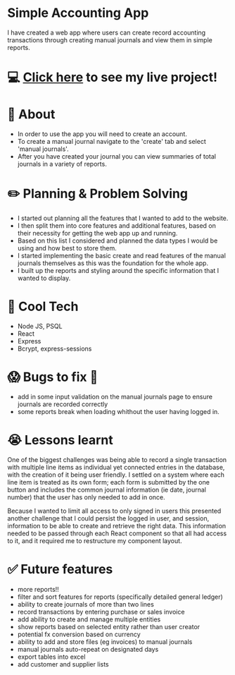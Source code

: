 # Simple Accounting App
I have created a web app where users can create record accounting transactions through creating manual journals and view them in simple reports.

# :computer: [Click here](https://accounting-app.fly.dev/) to see my live project!

# :page_facing_up: About
- In order to use the app you will need to create an account.
- To create a manual journal navigate to the 'create' tab and select 'manual journals'.
- After you have created your journal you can view summaries of total journals in a variety of reports.

# :pencil2: Planning & Problem Solving
- I started out planning all the features that I wanted to add to the website.
- I then split them into core features and additional features, based on their necessity for getting the web app up and running.
- Based on this list I considered and planned the data types I would be using and how best to store them.
- I started implementing the basic create and read features of the manual journals themselves as this was the foundation for the whole app.
- I built up the reports and styling around the specific information that I wanted to display.

# :rocket: Cool Tech
- Node JS, PSQL
- React
- Express
- Bcrypt, express-sessions

# :scream: Bugs to fix :poop:
- add in some input validation on the manual journals page to ensure journals are recorded correctly
- some reports break when loading whithout the user having logged in.

# :sob: Lessons learnt
One of the biggest challenges was being able to record a single transaction with multiple line items as individual yet connected entries in the database, with the creation of it being user friendly. I settled on a system where each line item is treated as its own form; each form is submitted by the one button and includes the common journal information (ie date, journal number) that the user has only needed to add in once.

Because I wanted to limit all access to only signed in users this presented another challenge that I could persist the logged in user, and session, information to be able to create and retrieve the right data. This information needed to be passed through each React component so that all had access to it, and it required me to restructure my component layout.

# :white_check_mark: Future features
- more reports!!
- filter and sort features for reports (specifically detailed general ledger)
- ability to create journals of more than two lines
- record transactions by entering purchase or sales invoice
- add ability to create and manage multiple entities
- show reports based on selected entity rather than user creator
- potential fx conversion based on currency
- ability to add and store files (eg invoices) to manual journals
- manual journals auto-repeat on designated days
- export tables into excel
- add customer and supplier lists
